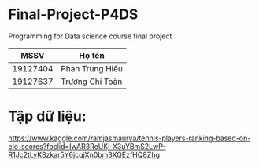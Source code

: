 # Final-Project-P4DS
Programming for Data science course final project

| MSSV     | Họ tên          | 
|----------|-----------------|
| 19127404 | Phan Trung Hiếu |
| 19127637 | Trương Chí Toàn | 

# Tập dữ liệu:

https://www.kaggle.com/ramjasmaurya/tennis-players-ranking-based-on-elo-scores?fbclid=IwAR3ReUKj-X3uYBmS2LwP-R1Jc2tLyKSzkar5Y6jcqjXn0bm3XQEzfHQ8Zhg


